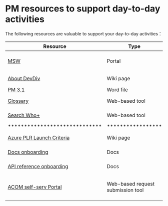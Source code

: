# PM resources to support day-to-day activities

The following resources are valuable to support your day-to-day activities：

| Resource | Type | Summary |
| -- | -- | -- |
| [MSW](https://microsoft.sharepoint.com/) | Portal | Microsoft's enterprise information portal that features daily highlights, internal storytelling, company information, and curated links. |
| [About DevDiv](https://microsoft.sharepoint.com/teams/DevDivCentral/SitePages/About-DevDiv.aspx) | Wiki page | Introductions to DevDiv organizations including org name, leaders, team portal. |
| [PM 3.1](https://microsoft.sharepoint.com/:w:/t/CultureClub447/EbZofspGXpdMjetL4aqOuVsBFW5mC89aZCH7isUiY_sLcQ?e=r4Ccmt) | Word file | Explore skills required for "new role of program management". | 
| [Glossary](https://aka.ms/glossary)| Web-based tool| Mcirosoft corporate glossary. Find the definition of a word, phrase, or acronym. |
| [Search Who+](https://aka.ms/who)| Web-based tool| Discover colleagues by name, role, education, previous experience or career topics |
|*****************************|*****************|**************************************************|
| [Azure PLR Launch Criteria](https://aka.ms/plrcriteria) | Wiki page | This page outlines the essential requirements of all Area Verticals involved in the signoff process to launch Azure products.  |
| [Docs onboarding](https://review.docs.microsoft.com/en-us/help/onboard/onboarding-steps?branch=master) | Docs | Follow the steps to get your hand-written content published on docs. |
| [API reference onboarding](https://review.docs.microsoft.com/en-us/help/onboard/onboarding-steps?branch=master) | Docs | To onboard reference for different languages, including REST, Java, Javascript, dotNet, Python, PowerShell. |
| [ACOM self-serv Portal](https://acomportal.azure.net/) | Web-based request submission tool | There are 2 types of requests can be submitted through the portal: ACOM Requests (for marketing contents releasing to Azure.microsoft.com, aka. ACOM) and Email Requests (for massive mail sending) |
